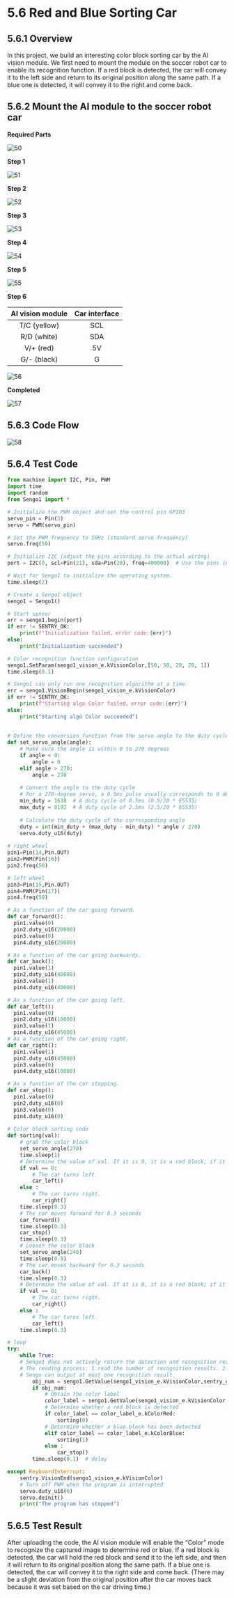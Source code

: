 # 5.6 Red and Blue Sorting Car

## 5.6.1 Overview

In this project, we build an interesting color block sorting car by the AI vision module. We first need to mount the module on the soccer robot car to enable its recognition function. If a red block is detected, the car will convey it to the left side and return to its original position along the same path. If a blue one is detected, it will convey it to the right and come back.

## 5.6.2 Mount the AI module to the soccer robot car

**Required Parts**

![50](./media/50.png)

**Step 1**

![51](./media/51.png)

**Step 2**

![52](./media/52.png)

**Step 3**

![53](./media/53.png)

**Step 4**

![54](./media/54.png)

**Step 5**

![55](./media/55.png)

**Step 6**

| AI vision module | Car interface |
| :--------------: | :-----------: |
|   T/C (yellow)   |      SCL      |
|   R/D (white)    |      SDA      |
|    V/+ (red)     |      5V       |
|   G/- (black)    |       G       |

![56](./media/56.png)

**Completed**

![57](./media/57.png)



## 5.6.3 Code Flow

![58](./media/58.png)



## 5.6.4 Test Code

```python
from machine import I2C, Pin, PWM
import time
import random
from Sengo1 import *

# Initialize the PWM object and set the control pin GPIO3
servo_pin = Pin(3)
servo = PWM(servo_pin)

# Set the PWM frequency to 50Hz (standard servo frequency)
servo.freq(50)

# Initialize I2C (adjust the pins according to the actual wiring)
port = I2C(0, scl=Pin(21), sda=Pin(20), freq=400000)  # Use the pins in the reference code

# Wait for Sengo1 to initialize the operating system.
time.sleep(2)

# Create a Sengo1 object
sengo1 = Sengo1()

# Start sensor
err = sengo1.begin(port)
if err != SENTRY_OK:
    print(f"Initialization failed，error code:{err}")
else:
    print("Initialization succeeded")

# Color recognition function configuration
sengo1.SetParam(sengo1_vision_e.kVisionColor,[50, 50, 20, 20, 1])
time.sleep(0.1)

# Sengo1 can only run one recognition algorithm at a time.
err = sengo1.VisionBegin(sengo1_vision_e.kVisionColor)
if err != SENTRY_OK:
    print(f"Starting algo Color failed，error code:{err}")
else:
    print("Starting algo Color succeeded")
    
    
# Define the conversion function from the servo angle to the duty cycle
def set_servo_angle(angle):
    # Make sure the angle is within 0 to 270 degrees
    if angle < 0:
        angle = 0
    elif angle > 270:
        angle = 270
    
    # Convert the angle to the duty cycle
    # For a 270-degree servo, a 0.5ms pulse usually corresponds to 0 degrees, and a 2.5ms pulse corresponds to 270 degrees
    min_duty = 1638  # A duty cycle of 0.5ms (0.5/20 * 65535)
    max_duty = 8192  # A duty cycle of 2.5ms (2.5/20 * 65535)
    
    # Calculate the duty cycle of the corresponding angle
    duty = int(min_duty + (max_duty - min_duty) * angle / 270)
    servo.duty_u16(duty)
    
# right wheel
pin1=Pin(14,Pin.OUT)
pin2=PWM(Pin(16))
pin2.freq(50)

# left wheel
pin3=Pin(15,Pin.OUT)
pin4=PWM(Pin(17))
pin4.freq(50)

# As a function of the car going forward.
def car_forward(): 
  pin1.value(0)
  pin2.duty_u16(20000)
  pin3.value(0)
  pin4.duty_u16(20000)

# As a function of the car going backwards.
def car_back(): 
  pin1.value(1)
  pin2.duty_u16(40000)  
  pin3.value(1)
  pin4.duty_u16(40000)

# As a function of the car going left.
def car_left(): 
  pin1.value(0)
  pin2.duty_u16(10000)  
  pin3.value(1)
  pin4.duty_u16(45000)
# As a function of the car going right.
def car_right(): 
  pin1.value(1)
  pin2.duty_u16(45000)
  pin3.value(0)
  pin4.duty_u16(10000)

# As a function of the car stopping.
def car_stop(): 
  pin1.value(0)
  pin2.duty_u16(0)  
  pin3.value(0)
  pin4.duty_u16(0)
    
# Color block sorting code
def sorting(val):
    # grab the color block
    set_servo_angle(270)
    time.sleep(1)
    # Determine the value of val. If it is 0, it is a red block; if it is 1, it is a blue block
    if val == 0:
        # The car turns left.
        car_left()
    else :
        # The car turns right.
        car_right()
    time.sleep(0.3)
    # The car moves forward for 0.3 seconds
    car_forward()
    time.sleep(0.3)
    car_stop()
    time.sleep(0.3)
    # Loosen the color block
    set_servo_angle(240)
    time.sleep(0.5)
    # The car moves backward for 0.3 seconds
    car_back()
    time.sleep(0.3)
    # Determine the value of val. If it is 0, it is a red block; if it is 1, it is a blue block
    if val == 0:
        # The car turns right.
        car_right()
    else :
        # The car turns left.
        car_left()
    time.sleep(0.3)

# loop
try:
    while True:
    # Sengo1 does not actively return the detection and recognition results; it requires the main control board to send instructions for reading.
    # The reading process: 1.read the number of recognition results. 2.After receiving the instruction, Sengo1 will refresh the result data. 3.If the number of results is not zero, the board will then send instructions to read the relevant information. (Please be sure to build the program according to this process.)
    # Sengo can output at most one recognition result.
        obj_num = sengo1.GetValue(sengo1_vision_e.kVisionColor,sentry_obj_info_e.kStatus)
        if obj_num:
            # Obtain the color label
            color_label = sengo1.GetValue(sengo1_vision_e.kVisionColor,sentry_obj_info_e.kLabel)
            # Determine whether a red block is detected
            if color_label == color_label_e.kColorRed:
                sorting(0)
            # Determine whether a blue block has been detected
            elif color_label == color_label_e.kColorBlue:
                sorting(1)
            else :
                car_stop()
        time.sleep(0.1)  # delay

except KeyboardInterrupt:
    sentry.VisionEnd(sengo1_vision_e.kVisionColor)
    # Turn off PWM when the program is interrupted
    servo.duty_u16(0)
    servo.deinit()
    print("The program has stopped")
```

## 5.6.5 Test Result

After uploading the code, the AI vision module will enable the “Color” mode to recognize the captured image to determine red or blue. If a red block is detected, the car will hold the red block and send it to the left side, and then it will return to its original position along the same path. If a blue one is detected, the car will convey it to the right side and come back. (There may be a slight deviation from the original position after the car moves back because it was set based on the car driving time.)
